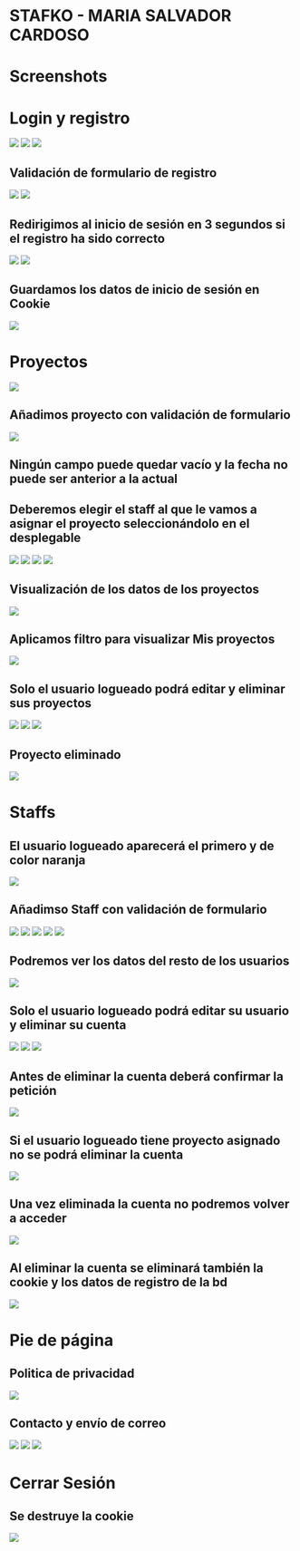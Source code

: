 # STAFKO - MARIA SALVADOR CARDOSO


# Screenshots

# Login y registro
<img src="screenshots/login.png">
<img src="screenshots/loginError.png">

<img src="screenshots/registro.png">

## Validación de formulario de registro
<img src="screenshots/validacionRegistro.png">
<img src="screenshots/validacionFechaRegistro.png">

## Redirigimos al inicio de sesión en 3 segundos si el registro ha sido correcto
<img src="screenshots/exitoRegistro.png">

<img src="screenshots/loginCorrecto.png">

## Guardamos los datos de inicio de sesión en Cookie
<img src="screenshots/cookies.png">



# Proyectos
<img src="screenshots/proyectos.png">

## Añadimos proyecto con validación de formulario
<img src="screenshots/añadirProyecto.png">

## Ningún campo puede quedar vacío y la fecha no puede ser anterior a la actual
## Deberemos elegir el staff al que le vamos a asignar el proyecto seleccionándolo en el desplegable
<img src="screenshots/validacionAñadirProyecto.png">
<img src="screenshots/validacionFechaAñadirProyecto.png">
<img src="screenshots/exitoAñadirProyecto.png">
<img src="screenshots/exitoAñadirProyecto2.png">


## Visualización de los datos de los proyectos
<img src="screenshots/proyectosVerMas.png">

## Aplicamos filtro para visualizar Mis proyectos 
<img src="screenshots/misProyectos.png">

## Solo el usuario logueado podrá editar y eliminar sus proyectos
<img src="screenshots/editarProyecto.png">
<img src="screenshots/editarProyecto2.png">
<img src="screenshots/exitoEditarProyecto.png">

## Proyecto eliminado
<img src="screenshots/eliminarProyecto.png">


# Staffs
## El usuario logueado aparecerá el primero y de color naranja
<img src="screenshots/staffs.png">

## Añadimso Staff con validación de formulario
<img src="screenshots/añadirStaff.png">
<img src="screenshots/validacionAñadirStaff.png">
<img src="screenshots/validacionFechaAñadirStaff.png">
<img src="screenshots/exitoAñadirStaff.png">
<img src="screenshots/exitoAñadirStaff2.png">

## Podremos ver los datos del resto de los usuarios
<img src="screenshots/staffsVerMas.png">

## Solo el usuario logueado podrá editar su usuario y eliminar su cuenta
<img src="screenshots/editarMisDatos.png">
<img src="screenshots/exitoEditarMisDatos.png">
<img src="screenshots/exitoEditarMisDatos2.png">

## Antes de eliminar la cuenta deberá confirmar la petición
<img src="screenshots/eliminaCuentaConfirmacion.png">

## Si el usuario logueado tiene proyecto asignado no se podrá eliminar la cuenta
<img src="screenshots/eliminaCuentaCancelacion.png">

## Una vez eliminada la cuenta no podremos volver a acceder
<img src="screenshots/exitoEliminaCuenta.png">

## Al eliminar la cuenta se eliminará también la cookie y los datos de registro de la bd
<img src="screenshots/eliminaCuentaCookie.png">



# Pie de página
## Politica de privacidad
<img src="screenshots/politicaPrivacidad.png">

## Contacto y envío de correo
<img src="screenshots/contacto.png">
<img src="screenshots/exitoContacto.png">
<img src="screenshots/exitoContactoEmail.png">


# Cerrar Sesión
## Se destruye la cookie
<img src="screenshots/cerrarSesionCookie.png">